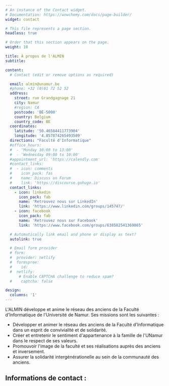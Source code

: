 ```yaml
---
# An instance of the Contact widget.
# Documentation: https://wowchemy.com/docs/page-builder/
widget: contact

# This file represents a page section.
headless: true

# Order that this section appears on the page.
weight: 10

title: À propos de l'ALMIN
subtitle:

content:
  # Contact (edit or remove options as required)

  email: almin@unamur.be
  #phone: +32 (0)81 72 52 52
  address:  
    street: rue Grandgagnage 21
    city: Namur
    #region: CA
    postcode: 'BE-5000'
    country: Belgium
    country_code: BE
  coordinates:
    latitude: '50.46584411773904'
    longitude: '4.857874265493509'
  directions: "Faculté d'Informatique"
  #office_hours:
  #  - 'Monday 10:00 to 13:00'
  #  - 'Wednesday 09:00 to 10:00'
  #appointment_url: 'https://calendly.com'
  #contact_links:
  #  - icon: comments
  #    icon_pack: fas
  #    name: Discuss on Forum
  #    link: 'https://discourse.gohugo.io'
  contact_links:
    - icon: linkedin
      icon_pack: fab
      name: 'Retrouvez nous sur LinkedIn'
      link: 'https://www.linkedin.com/groups/145747/'
    - icon: facebook
      icon_pack: fab
      name: 'Retrouvez nous sur Facebook'
      link: 'https://www.facebook.com/groups/638582541369865'

  # Automatically link email and phone or display as text?
  autolink: true

  # Email form provider
  # form:
  #  provider: netlify
  #  formspree:
  #    id:
  #  netlify:
      # Enable CAPTCHA challenge to reduce spam?
  #    captcha: false

design:
  columns: '1'
---
```


L'ALMIN développe et anime le réseau des anciens de la Faculté d'Informatique de l'Université de Namur. Ses missions sont les suivantes :

- Développer et animer le réseau des anciens de la Faculté d'Informatique dans un esprit de convivialité et de solidarité.
- Créer et entretenir le sentiment d'appartenance à la famille de l'UNamur dans le respect de ses valeurs.
- Promouvoir l'image de la faculté et ses réalisations auprès des anciens et inversement.
- Assurer la solidarité intergénérationelle au sein de la communauté des anciens.

## Informations de contact :